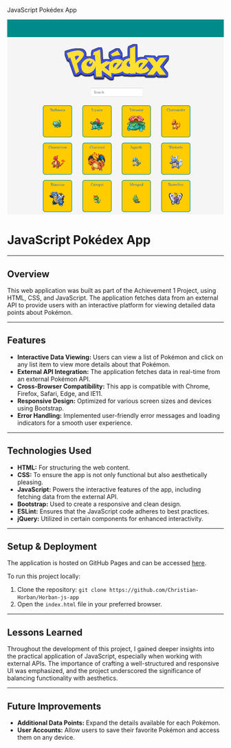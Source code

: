 JavaScript Pokédex App

![JavaScript Pokédex App Logo](../img/readme.png)

# JavaScript Pokédex App

---

## Overview

This web application was built as part of the Achievement 1 Project, using HTML, CSS, and JavaScript. The application fetches data from an external API to provide users with an interactive platform for viewing detailed data points about Pokémon.

---

## Features

- **Interactive Data Viewing:** Users can view a list of Pokémon and click on any list item to view more details about that Pokémon.
- **External API Integration:** The application fetches data in real-time from an external Pokémon API.
- **Cross-Browser Compatibility:** This app is compatible with Chrome, Firefox, Safari, Edge, and IE11.
- **Responsive Design:** Optimized for various screen sizes and devices using Bootstrap.
- **Error Handling:** Implemented user-friendly error messages and loading indicators for a smooth user experience.

---

## Technologies Used

- **HTML:** For structuring the web content.
- **CSS:** To ensure the app is not only functional but also aesthetically pleasing.
- **JavaScript:** Powers the interactive features of the app, including fetching data from the external API.
- **Bootstrap:** Used to create a responsive and clean design.
- **ESLint:** Ensures that the JavaScript code adheres to best practices.
- **jQuery:** Utilized in certain components for enhanced interactivity.

---

## Setup & Deployment

The application is hosted on GitHub Pages and can be accessed [here](https://christian-horban.github.io/Horban-js-app/).

To run this project locally:

1. Clone the repository: `git clone https://github.com/Christian-Horban/Horban-js-app`
2. Open the `index.html` file in your preferred browser.

---

## Lessons Learned

Throughout the development of this project, I gained deeper insights into the practical application of JavaScript, especially when working with external APIs. The importance of crafting a well-structured and responsive UI was emphasized, and the project underscored the significance of balancing functionality with aesthetics.

---

## Future Improvements

- **Additional Data Points:** Expand the details available for each Pokémon.
- **User Accounts:** Allow users to save their favorite Pokémon and access them on any device.
